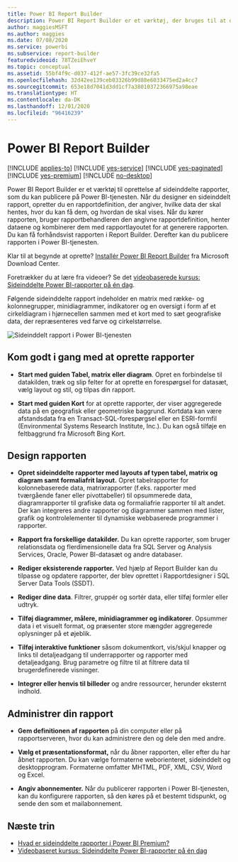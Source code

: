 ```yaml
---
title: Power BI Report Builder
description: Power BI Report Builder er et værktøj, der bruges til at oprette sideinddelte rapporter.
author: maggiesMSFT
ms.author: maggies
ms.date: 07/08/2020
ms.service: powerbi
ms.subservice: report-builder
featuredvideoid: 78TZeiEhveY
ms.topic: conceptual
ms.assetid: 55bf4f9c-d037-412f-ae57-3fc39ce32fa5
ms.openlocfilehash: 32d42ee139ceb03326b99d88e6033475ed2a4cc7
ms.sourcegitcommit: 653e18d7041d3dd1cf7a38010372366975a98eae
ms.translationtype: HT
ms.contentlocale: da-DK
ms.lasthandoff: 12/01/2020
ms.locfileid: "96416239"
---
```

# <a name="power-bi-report-builder"></a>Power BI Report Builder

[!INCLUDE [applies-to](../includes/applies-to.md)] [!INCLUDE [yes-service](../includes/yes-service.md)] [!INCLUDE [yes-paginated](../includes/yes-paginated.md)] [!INCLUDE [yes-premium](../includes/yes-premium.md)] [!INCLUDE [no-desktop](../includes/no-desktop.md)] 

Power BI Report Builder er et værktøj til oprettelse af sideinddelte rapporter, som du kan publicere på Power BI-tjenesten.  Når du designer en sideinddelt rapport, opretter du en rapportdefinition, der angiver, hvilke data der skal hentes, hvor du kan få dem, og hvordan de skal vises. Når du kører rapporten, bruger rapportbehandleren den angivne rapportdefinition, henter dataene og kombinerer dem med rapportlayoutet for at generere rapporten. Du kan få forhåndsvist rapporten i Report Builder. Derefter kan du publicere rapporten i Power BI-tjenesten.
 
Klar til at begynde at oprette? [Installér Power BI Report Builder](https://aka.ms/pbireportbuilder) fra Microsoft Download Center.

Foretrækker du at lære fra videoer? Se det [videobaserede kursus: Sideinddelte Power BI-rapporter på én dag](../learning-catalog/paginated-reports-online-course.md).

Følgende sideinddelte rapport indeholder en matrix med række- og kolonnegrupper, minidiagrammer, indikatorer og en oversigt i form af et cirkeldiagram i hjørnecellen sammen med et kort med to sæt geografiske data, der repræsenteres ved farve og cirkelstørrelse.  

![Sideinddelt rapport i Power BI-tjenesten](media/report-builder-power-bi/report-builder-get-started-paginated-report.png)

##  <a name="jump-start-report-creation"></a><a name="JumpStartReptCreation"></a> Kom godt i gang med at oprette rapporter  
 
-   **Start med guiden Tabel, matrix eller diagram**. Opret en forbindelse til datakilden, træk og slip felter for at oprette en forespørgsel for datasæt, vælg layout og stil, og tilpas din rapport.  
  
-   **Start med guiden Kort** for at oprette rapporter, der viser aggregerede data på en geografisk eller geometriske baggrund. Kortdata kan være afstandsdata fra en Transact-SQL-forespørgsel eller en ESRI-formfil (Environmental Systems Research Institute, Inc.). Du kan også tilføje en feltbaggrund fra Microsoft Bing Kort.  

##  <a name="design-your-report"></a><a name="DesignRept"></a> Design rapporten  
  
-   **Opret sideinddelte rapporter med layouts af typen tabel, matrix og diagram samt formaliafrit layout.** Opret tabelrapporter for kolonnebaserede data, matrixrapporter (f.eks. rapporter med tværgående faner eller pivottabeller) til opsummerede data, diagramrapporter til grafiske data og formaliafrie rapporter til alt andet. Der kan integreres andre rapporter og diagrammer sammen med lister, grafik og kontrolelementer til dynamiske webbaserede programmer i rapporter.  
  
-   **Rapport fra forskellige datakilder.** Du kan oprette rapporter, som bruger relationsdata og flerdimensionelle data fra SQL Server og Analysis Services, Oracle, Power BI-datasæt og andre databaser.  
  
-   **Rediger eksisterende rapporter.** Ved hjælp af Report Builder kan du tilpasse og opdatere rapporter, der blev oprettet i Rapportdesigner i SQL Server Data Tools (SSDT).  
  
-   **Rediger dine data**. Filtrer, gruppér og sortér data, eller tilføj formler eller udtryk.  

-   **Tilføj diagrammer, målere, minidiagrammer og indikatorer**. Opsummer data i et visuelt format, og præsenter store mængder aggregerede oplysninger på et øjeblik.  
  
-   **Tilføj interaktive funktioner** såsom dokumentkort, vis/skjul knapper og links til detaljeadgang til underrapporter og rapporter med detaljeadgang. Brug parametre og filtre til at filtrere data til brugerdefinerede visninger.  
  
-   **Integrer eller henvis til billeder** og andre ressourcer, herunder eksternt indhold.  
  
##  <a name="manage-your-report"></a><a name="ManageRpt"></a> Administrer din rapport  
  
-   **Gem definitionen af rapporten** på din computer eller på rapportserveren, hvor du kan administrere den og dele den med andre.  
  
-   **Vælg et præsentationsformat,** når du åbner rapporten, eller efter du har åbnet rapporten. Du kan vælge formaterne weborienteret, sideinddelt og desktopprogram. Formaterne omfatter MHTML, PDF, XML, CSV, Word og Excel.  
  
-   **Angiv abonnementer.** Når du publicerer rapporten i Power BI-tjenesten, kan du konfigurere rapporten, så den køres på et bestemt tidspunkt, og sende den som et mailabonnement.  

## <a name="next-steps"></a>Næste trin

- [Hvad er sideinddelte rapporter i Power BI Premium?](paginated-reports-report-builder-power-bi.md)
- [Videobaseret kursus: Sideinddelte Power BI-rapporter på én dag](../learning-catalog/paginated-reports-online-course.md)
